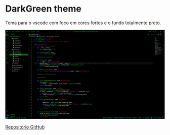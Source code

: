 # DarkGreen theme

Tema para o vscode com foco em cores fortes e o fundo totalmente preto.

![](assets/demonstration.png)

[Repositorio GitHub](https://github.com/Tkl02/DarkGreen)